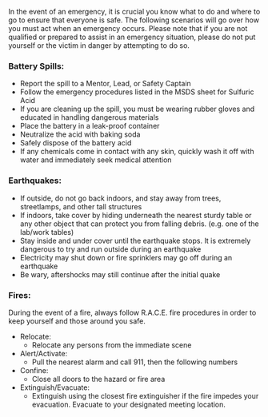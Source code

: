In the event of an emergency, it is crucial you know what to do and where to go to ensure that everyone is safe. The following scenarios will go over how you must act when an emergency occurs. Please note that if you are not qualified or prepared to assist in an emergency situation, please do not put yourself or the victim in danger by attempting to do so.

### Battery Spills:
- Report the spill to a Mentor, Lead, or Safety Captain
- Follow the emergency procedures listed in the MSDS sheet for Sulfuric Acid
- If you are cleaning up the spill, you must be wearing rubber gloves and educated in handling dangerous materials
- Place the battery in a leak-proof container
- Neutralize the acid with baking soda
- Safely dispose of the battery acid
- If any chemicals come in contact with any skin, quickly wash it off with water and immediately seek medical attention

### Earthquakes:
- If outside, do not go back indoors, and stay away from trees, streetlamps, and other tall structures
- If indoors, take cover by hiding underneath the nearest sturdy table or any other object that can protect you from falling debris. (e.g. one of the lab/work tables)
- Stay inside and under cover until the earthquake stops. It is extremely dangerous to try and run outside during an earthquake
- Electricity may shut down or fire sprinklers may go off during an earthquake
- Be wary, aftershocks may still continue after the initial quake

### Fires: 

During the event of a fire, always follow R.A.C.E. fire procedures in order to keep yourself and those around you safe. 

- Relocate:
    - Relocate any persons from the immediate scene
- Alert/Activate:
    - Pull the nearest alarm and call 911, then the following numbers
- Confine:
    - Close all doors to the hazard or fire area
- Extinguish/Evacuate:
    - Extinguish using the closest fire extinguisher if the fire impedes your evacuation. Evacuate to your designated meeting location.

